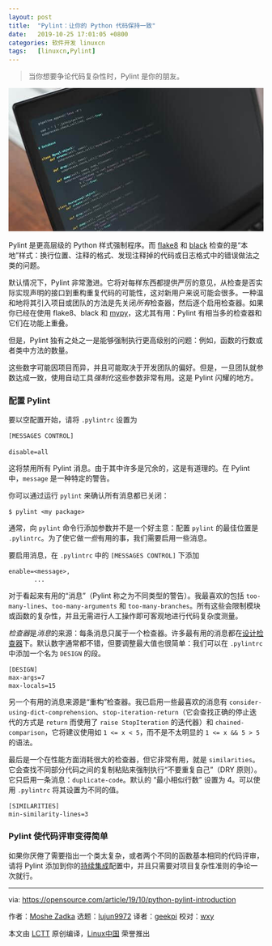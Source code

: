 ```yaml
---
layout: post
title:	"Pylint：让你的 Python 代码保持一致"
date:	2019-10-25 17:01:05 +0800 
categories:	软件开发 linuxcn 
tags:	[linuxcn,Pylint]
---
```




> 
> 当你想要争论代码复杂性时，Pylint 是你的朋友。
> 
> 
> 


![OpenStack source code \(Python\) in VIM](/Asserts/Images/album/201910/25/170108bq8kq28esj8q9eq4.jpg "OpenStack source code (Python) in VIM")


Pylint 是更高层级的 Python 样式强制程序。而 [flake8](https://opensource.com/article/19/5/python-flake8) 和 [black](https://opensource.com/article/19/5/python-black) 检查的是“本地”样式：换行位置、注释的格式、发现注释掉的代码或日志格式中的错误做法之类的问题。


默认情况下，Pylint 非常激进。它将对每样东西都提供严厉的意见，从检查是否实际实现声明的接口到重构重复代码的可能性，这对新用户来说可能会很多。一种温和地将其引入项目或团队的方法是先关闭*所有*检查器，然后逐个启用检查器。如果你已经在使用 flake8、black 和 [mypy](https://opensource.com/article/19/5/python-mypy)，这尤其有用：Pylint 有相当多的检查器和它们在功能上重叠。


但是，Pylint 独有之处之一是能够强制执行更高级别的问题：例如，函数的行数或者类中方法的数量。


这些数字可能因项目而异，并且可能取决于开发团队的偏好。但是，一旦团队就参数达成一致，使用自动工具*强制化*这些参数非常有用。这是 Pylint 闪耀的地方。


### 配置 Pylint


要以空配置开始，请将 `.pylintrc` 设置为



```
[MESSAGES CONTROL]

disable=all
```

这将禁用所有 Pylint 消息。由于其中许多是冗余的，这是有道理的。在 Pylint 中，`message` 是一种特定的警告。


你可以通过运行 `pylint` 来确认所有消息都已关闭：



```
$ pylint <my package>
```

通常，向 `pylint` 命令行添加参数并不是一个好主意：配置 `pylint` 的最佳位置是 `.pylintrc`。为了使它做*一些*有用的事，我们需要启用一些消息。


要启用消息，在 `.pylintrc` 中的 `[MESSAGES CONTROL]` 下添加



```
enable=<message>,
       ...
```

对于看起来有用的“消息”（Pylint 称之为不同类型的警告）。我最喜欢的包括 `too-many-lines`、`too-many-arguments` 和 `too-many-branches`。所有这些会限制模块或函数的复杂性，并且无需进行人工操作即可客观地进行代码复杂度测量。


*检查器*是*消息*的来源：每条消息只属于一个检查器。许多最有用的消息都在[设计检查器](https://pylint.readthedocs.io/en/latest/technical_reference/features.html#design-checker)下。默认数字通常都不错，但要调整最大值也很简单：我们可以在 `.pylintrc` 中添加一个名为 `DESIGN` 的段。



```
[DESIGN]
max-args=7
max-locals=15
```

另一个有用的消息来源是“重构”检查器。我已启用一些最喜欢的消息有 `consider-using-dict-comprehension`、`stop-iteration-return`（它会查找正确的停止迭代的方式是 `return` 而使用了 `raise StopIteration` 的迭代器）和 `chained-comparison`，它将建议使用如 `1 <= x < 5`，而不是不太明显的 `1 <= x && 5 > 5` 的语法。


最后是一个在性能方面消耗很大的检查器，但它非常有用，就是 `similarities`。它会查找不同部分代码之间的复制粘贴来强制执行“不要重复自己”（DRY 原则）。它只启用一条消息：`duplicate-code`。默认的 “最小相似行数” 设置为 4。可以使用 `.pylintrc` 将其设置为不同的值。



```
[SIMILARITIES]
min-similarity-lines=3
```

### Pylint 使代码评审变得简单


如果你厌倦了需要指出一个类太复杂，或者两个不同的函数基本相同的代码评审，请将 Pylint 添加到你的[持续集成](https://opensource.com/business/15/7/six-continuous-integration-tools)配置中，并且只需要对项目复杂性准则的争论一次就行。




---


via: <https://opensource.com/article/19/10/python-pylint-introduction>


作者：[Moshe Zadka](https://opensource.com/users/moshez) 选题：[lujun9972](https://github.com/lujun9972) 译者：[geekpi](https://github.com/geekpi) 校对：[wxy](https://github.com/wxy)


本文由 [LCTT](https://github.com/LCTT/TranslateProject) 原创编译，[Linux中国](https://linux.cn/) 荣誉推出
